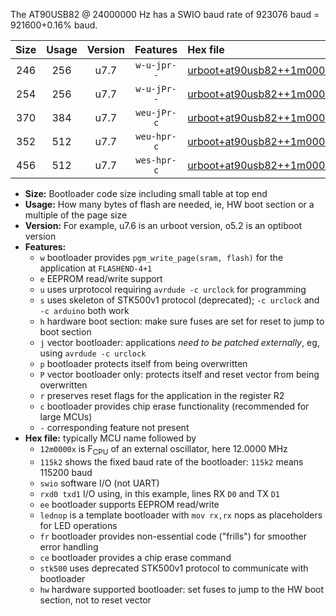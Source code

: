The AT90USB82 @ 24000000 Hz has a SWIO baud rate of 923076 baud = 921600+0.16% baud.

|Size|Usage|Version|Features|Hex file|
|:-:|:-:|:-:|:-:|:--|
|246|256|u7.7|`w-u-jpr--`|[urboot+at90usb82++1m0000x+++38k4_swio_rxd2_txd3_lednop.hex](https://raw.githubusercontent.com/stefanrueger/urboot.hex/main/mcus/at90usb82/external_oscillator/fcpu++1m0000_Hz/br+++38k4_bps/urboot+at90usb82++1m0000x+++38k4_swio_rxd2_txd3_lednop.hex)|
|254|256|u7.7|`w-u-jPr--`|[urboot+at90usb82++1m0000x+++38k4_swio_rxd2_txd3.hex](https://raw.githubusercontent.com/stefanrueger/urboot.hex/main/mcus/at90usb82/external_oscillator/fcpu++1m0000_Hz/br+++38k4_bps/urboot+at90usb82++1m0000x+++38k4_swio_rxd2_txd3.hex)|
|370|384|u7.7|`weu-jPr-c`|[urboot+at90usb82++1m0000x+++38k4_swio_rxd2_txd3_ee_lednop_fr_ce.hex](https://raw.githubusercontent.com/stefanrueger/urboot.hex/main/mcus/at90usb82/external_oscillator/fcpu++1m0000_Hz/br+++38k4_bps/urboot+at90usb82++1m0000x+++38k4_swio_rxd2_txd3_ee_lednop_fr_ce.hex)|
|352|512|u7.7|`weu-hpr-c`|[urboot+at90usb82++1m0000x+++38k4_swio_rxd2_txd3_ee_lednop_fr_ce_hw.hex](https://raw.githubusercontent.com/stefanrueger/urboot.hex/main/mcus/at90usb82/external_oscillator/fcpu++1m0000_Hz/br+++38k4_bps/urboot+at90usb82++1m0000x+++38k4_swio_rxd2_txd3_ee_lednop_fr_ce_hw.hex)|
|456|512|u7.7|`wes-hpr-c`|[urboot+at90usb82++1m0000x+++38k4_swio_rxd2_txd3_ee_lednop_fr_ce_stk500_hw.hex](https://raw.githubusercontent.com/stefanrueger/urboot.hex/main/mcus/at90usb82/external_oscillator/fcpu++1m0000_Hz/br+++38k4_bps/urboot+at90usb82++1m0000x+++38k4_swio_rxd2_txd3_ee_lednop_fr_ce_stk500_hw.hex)|

- **Size:** Bootloader code size including small table at top end
- **Usage:** How many bytes of flash are needed, ie, HW boot section or a multiple of the page size
- **Version:** For example, u7.6 is an urboot version, o5.2 is an optiboot version
- **Features:**
  + `w` bootloader provides `pgm_write_page(sram, flash)` for the application at `FLASHEND-4+1`
  + `e` EEPROM read/write support
  + `u` uses urprotocol requiring `avrdude -c urclock` for programming
  + `s` uses skeleton of STK500v1 protocol (deprecated); `-c urclock` and `-c arduino` both work
  + `h` hardware boot section: make sure fuses are set for reset to jump to boot section
  + `j` vector bootloader: applications *need to be patched externally*, eg, using `avrdude -c urclock`
  + `p` bootloader protects itself from being overwritten
  + `P` vector bootloader only: protects itself and reset vector from being overwritten
  + `r` preserves reset flags for the application in the register R2
  + `c` bootloader provides chip erase functionality (recommended for large MCUs)
  + `-` corresponding feature not present
- **Hex file:** typically MCU name followed by
  + `12m0000x` is F<sub>CPU</sub> of an external oscillator, here 12.0000 MHz
  + `115k2` shows the fixed baud rate of the bootloader: `115k2` means 115200 baud
  + `swio` software I/O (not UART)
  + `rxd0 txd1` I/O using, in this example, lines RX `D0` and TX `D1`
  + `ee` bootloader supports EEPROM read/write
  + `lednop` is a template bootloader with `mov rx,rx` nops as placeholders for LED operations
  + `fr` bootloader provides non-essential code ("frills") for smoother error handling
  + `ce` bootloader provides a chip erase command
  + `stk500` uses deprecated STK500v1 protocol to communicate with bootloader
  + `hw` hardware supported bootloader: set fuses to jump to the HW boot section, not to reset vector
